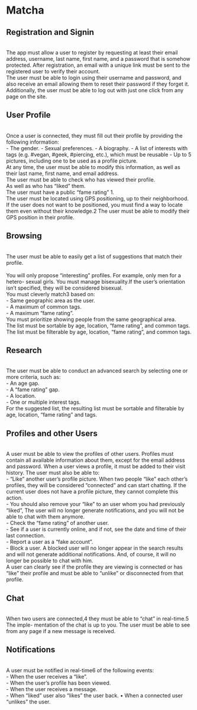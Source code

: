 # Matcha
## Registration and Signin
</br>
The app must allow a user to register by requesting at least their email address, username, last name, first name, and a password that is somehow protected. After registration, an email with a unique link must be sent to the registered user to verify their account.</br>
The user must be able to login using their username and password, and also receive an email allowing them to reset their password if they forget it. Additionally, the user must be able to log out with just one click from any page on the site.</br>

## User Profile
</br>
Once a user is connected, they must fill out their profile by providing the following information:</br>
- The gender.
- Sexual preferences.
- A biography.
- A list of interests with tags (e.g. #vegan, #geek, #piercing, etc.), which must be reusable
- Up to 5 pictures, including one to be used as a profile picture.
</br>
At any time, the user must be able to modify this information, as well as their last
name, first name, and email address.</br>
The user must be able to check who has viewed their profile.</br>
As well as who has “liked” them.</br>
The user must have a public “fame rating” 1.</br>
The user must be located using GPS positioning, up to their neighborhood. If the user does not want to be positioned, you must find a way to locate them even without their knowledge.2 The user must be able to modify their GPS position in their profile.</br>

## Browsing
</br>
The user must be able to easily get a list of suggestions that match their profile.</br></br>
You will only propose “interesting” profiles. For example, only men for a hetero- sexual girls. You must manage bisexuality.If the user’s orientation isn’t specified, they will be considered bisexual.</br>
You must cleverly match3 based on:</br>
- Same geographic area as the user.</br>
- A maximum of common tags.</br>
- A maximum “fame rating”.</br>
You must prioritize showing people from the same geographical area.</br>
The list must be sortable by age, location, “fame rating”, and common tags.</br>
The list must be filterable by age, location, “fame rating”, and common tags.</br>

## Research
</br>
The user must be able to conduct an advanced search by selecting one or more criteria, such as:</br>
- An age gap.</br>
- A “fame rating” gap.</br>
- A location.</br>
- One or multiple interest tags.</br>
For the suggested list, the resulting list must be sortable and filterable by age, location, “fame rating” and tags.</br>

## Profiles and other Users
</br>
A user must be able to view the profiles of other users. Profiles must contain all available information about them, except for the email address and password.
When a user views a profile, it must be added to their visit history.
The user must also be able to:</br>
- “Like” another user’s profile picture. When two people “like” each other’s profiles, they will be considered “connected” and can start chatting. If the current user does not have a profile picture, they cannot complete this action.</br>
- You should also remove your “like” to an user whom you had previously “liked”, The user will no longer generate notifications, and you will not be able to chat with them anymore.</br>
- Check the “fame rating” of another user.</br>
- See if a user is currently online, and if not, see the date and time of their last connection.</br>
- Report a user as a “fake account”.</br>
- Block a user. A blocked user will no longer appear in the search results and will not generate additional notifications. And, of course, it will no longer be possible to chat with him.</br>
A user can clearly see if the profile they are viewing is connected or has “like” their profile and must be able to “unlike” or disconnected from that profile.</br>

## Chat
</br>
When two users are connected,4 they must be able to “chat” in real-time.5 The imple- mentation of the chat is up to you. The user must be able to see from any page if a new message is received.
</br>

## Notifications
</br>
A user must be notified in real-time6 of the following events:
</br>
- When the user receives a “like”.</br>
- When the user’s profile has been viewed.</br>
- When the user receives a message.</br>
- When “liked” user also “likes” the user back. • When a connected user “unlikes” the user.</br>
